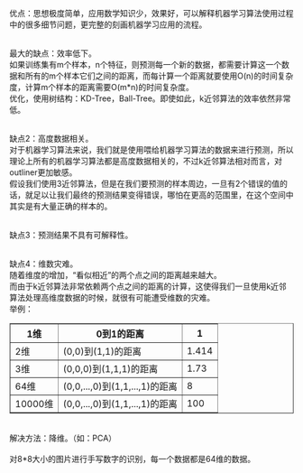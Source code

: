 优点：思想极度简单，应用数学知识少，效果好，可以解释机器学习算法使用过程中的很多细节问题，更完整的刻画机器学习应用的流程。 <br><br>

最大的缺点：效率低下。 <br>
如果训练集有m个样本，n个特征，则预测每一个新的数据，都需要计算这一个数据和所有的m个样本它们之间的距离，而每计算一个距离就要使用O(n)的时间复杂度，计算m个样本的距离需要O(m*n)的时间复杂度。 <br>
优化，使用树结构：KD-Tree，Ball-Tree。即使如此，k近邻算法的效率依然非常低。 <br><br>

缺点2：高度数据相关。 <br>
对于机器学习算法来说，我们就是使用喂给机器学习算法的数据来进行预测，所以理论上所有的机器学习算法都是高度数据相关的，不过k近邻算法相对而言，对outliner更加敏感。 <br>
假设我们使用3近邻算法，但是在我们要预测的样本周边，一旦有2个错误的值的话，就足以让我们最终的预测结果变得错误，哪怕在更高的范围里，在这个空间中其实是有大量正确的样本的。 <br><br>

缺点3：预测结果不具有可解释性。 <br><br>

缺点4：维数灾难。 <br>
随着维度的增加，“看似相近”的两个点之间的距离越来越大。 <br>
而由于k近邻算法非常依赖两个点之间的距离的计算，这使得我们一旦使用k近邻算法处理高维度数据的时候，就很有可能遭受维数的灾难。 <br>
举例： <br>
<table border="1" width="100%" align="center">
    <tr>
        <th>1维</th>
        <th>0到1的距离</th>
        <th>1</th>
    </tr>
    <tr>
        <td>2维</td>
        <td>(0,0)到(1,1)的距离</td>
        <td>1.414</td>
    </tr>
    <tr>
        <td>3维</td>
        <td>(0,0,0)到(1,1,1)的距离</td>
        <td>1.73</td>
    </tr>
    <tr>
        <td>64维</td>
        <td>(0,0,...,0)到(1,1,...,1)的距离</td>
        <td>8</td>
    </tr>
    <tr>
        <td>10000维</td>
        <td>(0,0,...,0)到(1,1,...,1)的距离</td>
        <td>100</td>
    </tr>
</table>
<br>
解决方法：降维。（如：PCA） <br><br>
对8*8大小的图片进行手写数字的识别，每一个数据都是64维的数据。
